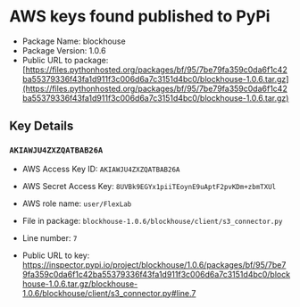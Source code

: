 # AWS keys found published to PyPi

* Package Name: blockhouse
* Package Version: 1.0.6
* Public URL to package: [https://files.pythonhosted.org/packages/bf/95/7be79fa359c0da6f1c42ba55379336f43fa1d911f3c006d6a7c3151d4bc0/blockhouse-1.0.6.tar.gz](https://files.pythonhosted.org/packages/bf/95/7be79fa359c0da6f1c42ba55379336f43fa1d911f3c006d6a7c3151d4bc0/blockhouse-1.0.6.tar.gz)

## Key Details

### `AKIAWJU4ZXZQATBAB26A`

* AWS Access Key ID: `AKIAWJU4ZXZQATBAB26A`
* AWS Secret Access Key: `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` 
* AWS role name: `user/FlexLab`
* File in package: `blockhouse-1.0.6/blockhouse/client/s3_connector.py`
* Line number: `7`

* Public URL to key: https://inspector.pypi.io/project/blockhouse/1.0.6/packages/bf/95/7be79fa359c0da6f1c42ba55379336f43fa1d911f3c006d6a7c3151d4bc0/blockhouse-1.0.6.tar.gz/blockhouse-1.0.6/blockhouse/client/s3_connector.py#line.7


